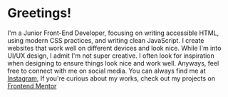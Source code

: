 <h1 align="left">Greetings!</h1>

I'm a Junior Front-End Developer, focusing on writing accessible HTML, using modern CSS practices, and writing clean JavaScript. I create websites that work well on different devices and look nice. While I'm into UI/UX design, I admit I'm not super creative. I often look for inspiration when designing to ensure things look nice and work well. Anyways, feel free to connect with me on social media. You can always find me at [Instagram](https://www.instagram.com/iampangks/), If you're curious about my works, check out my projects on [Frontend Mentor](https://www.frontendmentor.io/profile/francismcpc)





